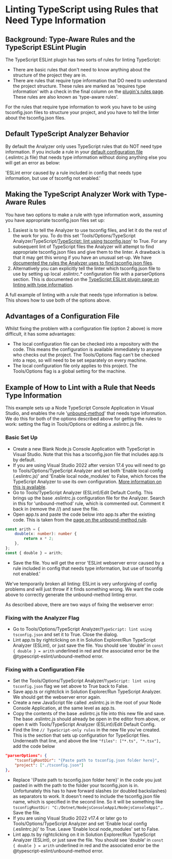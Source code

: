 ﻿# Linting TypeScript using Rules that Need Type Information

## Background: Type-Aware Rules and the TypeScript ESLint Plugin

The TypeScript ESLint plugin has two sorts of rules for linting TypeScript:
- There are basic rules that don't need to know anything about the structure of the project they are in.  
- There are rules that require type information that DO need to understand the project structure.  These rules are marked as 'requires type information' with a check in the final column on the [plugin's rules page](https://typescript-eslint.io/rules/).  These rules are also known as 'type-aware rules'.

For the rules that require type information to work you have to be using tsconfig.json files to structure your project, and you have to tell the linter about the tsconfig.json files.

## Default TypeScript Analyzer Behavior

By default the Analyzer only uses TypeScript rules that do NOT need type information.  If you include a rule in your [default configuration file](defaultconfig.md) (.eslintrc.js file) that needs type information without doing anything else you will get an error as below:

'ESLint error caused by a rule included in config that needs type information, but use of tsconfig not enabled.'

## Making the TypeScript Analyzer Work with Type-Aware Rules

You have two options to make a rule with type information work, assuming you have appropriate tsconfig.json files set up:

1. Easiest is to tell the Analyzer to use tsconfig files, and let it do the rest of the work for you.  To do this set 'Tools/Options/TypeScript Analyzer/TypeScript/[TypeScript: lint using tsconfig.json](settings.md#usetsconfig)' to True.  For any subsequent lint of TypeScript files the Analyzer will attempt to find appropriate tsconfig.json files and give them to the linter.  A drawback is that it may get this wrong if you have an unusual set-up.  We have [documented the rules the Analyzer uses to find tsconfig.json files](tsconfigrules.md).
2. Alternatively you can explicitly tell the linter which tsconfig.json file to use by setting up local .eslintrc.* configuration file with a parserOptions section.  This is documented on the [TypeScript ESLint plugin page on linting with type information](https://typescript-eslint.io/docs/linting/type-linting/).

A full example of linting with a rule that needs type information is below.  This shows how to use both of the options above.

## Advantages of a Configuration File

Whilst fixing the problem with a configuration file (option 2 above) is more difficult, it has some advantages:  

- The local configuration file can be checked into a repository with the code. This means the configuration is available immediately to anyone who checks out the project.  The Tools/Options flag can't be checked into a repo, so will need to be set separately on every machine.
- The local configuration file only applies to this project.  The Tools/Options flag is a global setting for the machine.

## Example of How to Lint with a Rule that Needs Type Information

This example sets up a Node TypeScript Console Application in Visual Studio, and enables the rule '[unbound-method](https://github.com/typescript-eslint/typescript-eslint/blob/main/packages/eslint-plugin/docs/rules/unbound-method.md)' that needs type information.  We do this for both of the options described above for getting the rules to work: setting the flag in Tools/Options or editing a .eslintrc.js file.

### Basic Set Up

- Create a new Blank Node.js Console Application with TypeScript in Visual Studio.  Note that this has a tsconfig.json file that includes app.ts by default.
- If you are using Visual Studio 2022 after version 17.4 you will need to go to Tools/Options/TypeScript Analyzer and set both 'Enable local config (.eslintrc.js)' and 'Enable local node_modules' to False, which forces the TypeScript Analyzer to use its own configuration. [More information on this is available](https://rich-newman.github.io/typescript-analyzer-eslint-prettier/noteonvs2022templates.html).
- Go to Tools/TypeScript Analyzer (ESLint)/Edit Default Config.  This brings up the base .eslintrc.js configuration file for the Analyzer.  Search in this for 'unbound-method' rule, which is commented out.  Comment it back in (remove the //) and save the file. 
- Open app.ts and paste the code below into app.ts after the existing code. This is taken from the [page on the unbound-method rule](https://github.com/typescript-eslint/typescript-eslint/blob/main/packages/eslint-plugin/docs/rules/unbound-method.md).
```typescript
const arith = {
    double(x: number): number {
        return x * 2;
    },
};
const { double } = arith;
```
- Save the file.  You will get the error 'ESLint webserver error caused by a rule included in config that needs type information, but use of tsconfig not enabled.'  

We've temporarily broken all linting: ESLint is very unforgiving of config problems and will just throw if it finds something wrong.  We want the code above to correctly generate the unbound-method linting error.

As described above, there are two ways of fixing the webserver error:

### Fixing with the Analyzer Flag

- Go to Tools/Options/TypeScript Analyzer/`TypeScript: lint using tsconfig.json` and set it to True.  Close the dialog.
- Lint app.ts by rightclicking on it in Solution Explorer/Run TypeScript Analyzer (ESLint), or just save the file.  You should see 'double' in `const { double } = arith` underlined in red and the associated error be the @typescript-eslint/unbound-method error.

### Fixing with a Configuration File

- Set the Tools/Options/TypeScript Analyzer/`TypeScript: lint using tsconfig.json` flag we set above to True back to False. 
- Save app.ts or rightclick in Solution Explorer/Run TypeScript Analyzer.  We should get the webserver error again.
- Create a new JavaScript file called .eslintrc.js in the root of your Node Console Application, at the same level as app.ts.
- Copy the contents of the base .eslintrc.js file into this new file and save.  The base .eslintrc.js should already be open in the editor from above, or open it with Tools/TypeScript Analyzer (ESLint)/Edit Default Config.
- Find the line `// TypeScript-only rules` in the new file you've created.  This is the section that sets up configuration for TypeScript files.  Underneath that line, and above the line `"files": ["*.ts", "*.tsx"],` add the code below
```json
"parserOptions": {
    "tsconfigRootDir": "{Paste path to tsconfig.json folder here}",
    "project": ["./tsconfig.json"]
},
```
- Replace '{Paste path to tsconfig.json folder here}' in the code you just pasted in with the path to the folder your tsconfig.json is in.  Unfortunately this has to have forward slashes (or doubled backslashes) as separators to work.  It doesn't need to include the tsconfig.json file name, which is specified in the second line.  So it will be something like `tsconfigRootDir: "C:/Dotnet/NodejsConsoleApp1/NodejsConsoleApp1",`.  Save the file.
- If you are using Visual Studio 2022 v17.4 or later go to Tools/Options/TypeScript Analyzer and set 'Enable local config (.eslintrc.js)' to True.  Leave 'Enable local node_modules' set to False.
- Lint app.ts by rightclicking on it in Solution Explorer/Run TypeScript Analyzer (ESLint), or just save the file.  You should see 'double' in `const { double } = arith` underlined in red and the associated error be the @typescript-eslint/unbound-method error.

#### 